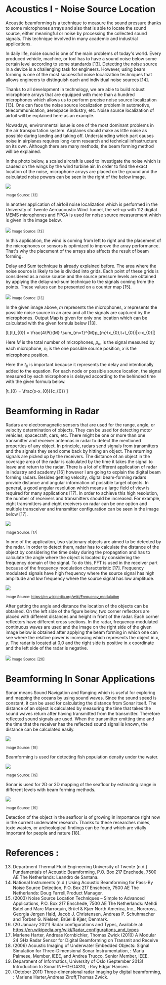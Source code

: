 # Acoustics I - Noise Source Location
Acoustic beamforming is a technique to measure the sound pressure thanks to some microphones arrays and also that is able to locate the sound source, either meaningful or noise by processing the collected sound signals. This technique involved in many academic and industrial applications. 

In daily life, noise sound is one of the main problems of today's world. Every produced vehicle, machine, or tool has to have a sound noise below some certain level according to some standards [13]. Detecting the noise source in a device is a challenging task for engineers. However, using beam forming is one of the most successful noise localization techniques that allows engineers to distinguish each and individual noise sources [14].

Thanks to all development in technology, we are able to build robust microphone arrays that are equipped with more than a hundred microphones which allows us to perform precise noise source localization [13]. One can face the noise source localization problem in automotive, telecommunication, aerospace industry, etc. Noise source localization of airfoil will be explained here as an example.  

Nowadays, environmental issue is one of the most dominant problems in the air transportation system. Airplanes should make as little noise as possible during landing and taking off. Understanding which part causes noise in airplanes requires long-term research and technical infrastructure on its own. Although there are many methods, the beam forming method will be explained.

In the photo below, a scaled aircraft is used to investigate the noise which is caused on the wings by the wind turbine air. In order to find the exact location of the noise, microphone arrays are placed on the ground and the calculated noise powers can be seen in the right of the below image.   

<img align="center" src="images/airfoil.PNG">

<sub>Image Source: [13] </sub>

In another application of airfoil noise localization which is performed in the University of Twente Aeroacoustic Wind Tunnel, the set-up with 112 digital MEMS microphones and FPGA is used for noise source measurement which is given in the image below.


<img align="center" src="images/mic.PNG"  >
<sub>Image Source: [13] </sub>

In this application, the wind is coming from left to right and the placement of the microphones or sensors is optimized to improve the array performance. That's why the placement of the arrays also affects the result of beam forming. 


Delay and Sum technique is already explained before. The area where the noise source is likely to be is divided into grids. Each point of these grids is considered as a noise source and the source pressure levels ​​are obtained by applying the delay-and-sum technique to the signals coming from the points. These values can be presented on a counter map [15].

<img align="center" src="images/beamforming.PNG"  >
<sub>Image Source: [13] </sub>

In the given image above, $m$ represents the microphones, $x$ represents the possible noise source in an area and all the signals are captured by the microphones. Output Map is given for only one location which can be calculated with the given formula below [13]. 


\[L(t,t_{0}) = \frac{4\Pi}{M} \sum_{m=1}^{M}p_{m}(x_{0},t+t_{0})|x-x_{0}|\]

Here $M$ is the total number of microphones, $p_{m}$ is the signal measured by each microphone, $x_{1}$ is the one possible source position, $x$ is the microphone position. 

Here the $t_{0}$ is important because it represents the delay and intentionally added to the equation. For each node or possible source location, the signal measured by each microphone is delayed according to the behinded time with the given formula below.

\[t_{0} = \frac{x-x_{0}}{c_{0}} \]



# Beamforming in Radar
Radars are electromagnetic sensors that are used for the range, angle, or velocity determination of objects. They can be used for detecting motor vehicles, spacecraft, cars, etc. There might be one or more than one transmitter and receiver antennas in radar to detect the mentioned properties of any object. In principle, radars send signals from transmitters and the signals they send come back by hitting an object. The returning signals are picked up by the receivers.
The distance of an object in the coverage area of ​​the radar is calculated by the time it takes the signal to leave and return to the radar. There is a lot of different application of radar in industry and academy [16] however I am going to explain the digital beam forming radars. Besides getting velocity, digital beam-forming radars provide distance and angular information of possible target objects. In general, a good angular resolution which means a large field of view is required for many applications [17]. In order to achieve this high resolution, the number of receivers and transmitters should be increased. For example, eight transmitters and eight receivers on radar can be one option and multiple transceiver and transmitter configuration can be seen in the image below [17].

<img align="center" src="images/radarSensor.PNG" >

<sub>Image Source: [17] </sub>

In one of the applicaiton, two stationary objects are aimed to be detected by the radar. In order to detect them, radar has to calculate the distance of the object by considering the time delay during the propagation and has to calculate the angle where the object is located by considering the frequency domain of the signal. To do this, FFT is used in the receiver part because of the frequency modulation characteristic [17]. Frequency modulated signals have high frequency where the source signal has high amplitude and low frequency where the source signal has low amplitude. 

<img align="center" src="images/fmcw.gif"  >

<sub>Image Source: https://en.wikipedia.org/wiki/Frequency_modulation  </sub>


After getting the angle and distance the location of the objects can be obtained. 
On the left side of the figure below, two corner reflectors are placed with different distances and height in front of the radar. Each corner reflectors have different cross sections. In the radar, frequency-modulated continuous waves are used and the image on the right side of the given image below is obtained after applying the beam forming in which one can see where the relative power is increasing which represents the object in $x,y$. The radar is located at 0,0 and the right side is positive in x coordinate and the left side of the radar is negative.

<img align="center" src="images/ImagingResults.PNG"  >
<sub>Image Source: [20] </sub>

# Beamforming In Sonar Applications
Sonar means Sound Navigation and Ranging which is useful for exploring and mapping the oceans by using sound waves. Since the sound speed is constant, it can be used for calculating the distance from Sonar itself. The distance of an object is calculated by measuring the time that takes the sound waves return after having transmitted from the transmitter. Therefore reflected sound signals are used. When the transmitter emitting time and the time that the receiver has the reflected sound signal is known, the distance can be calculated easily.

<img align="center" src="images/sonarReflector.PNG"  >

<sub>Image Source: [19] </sub>

Beamforming is used for detecting fish population density under the water. 

<img align="center" src="images/fish.PNG"  >

<sub>Image Source: [19] </sub>

Sonar is used for 2D or 3D mapping of the seafloor by estimating range in different levels with beam forming methods.

<img align="center" src="images/seafloor.PNG"  >

<sub>Image Source: [19] </sub>

Detection of the object in the seafloor is of growing in importance right now in the current underwater research. Thanks to these researches mines, toxic wastes, or archeological findings can be found which are vitally important for people and nature [18].


# References : 

13. Department Thermal Fluid Engineering University of Twente (n.d.) Fundamentals of Acoustic Beamforming, P.O. Box 217 Enschede, 7500 AE The Netherlands: Leandro de Santana.
14. National Instruments (n.d.) Using Acoustic Beamforming for Pass-By Noise Source Detection, P.O. Box 217 Enschede, 7500 AE The Netherlands: Doug Farrell,Product Manager.
15. (2003) Noise Source Location Techniques – Simple to Advanced Applications, P.O. Box 217 Enschede, 7500 AE The Netherlands: Mehdi Batel and Marc Marroquin, Brüel & Kjær North America, Inc., Norcross, Georgia Jørgen Hald, Jacob J. Christensen, Andreas P. Schuhmacher and Torben G. Nielsen, Brüel & Kjær, Denmark.
16. (20 January 2021) Radar configurations and Types, Available at: https://en.wikipedia.org/wiki/Radar_configurations_and_types
17. Marlene Harter, Andreas Kornbichler, Thomas Zwick (2010) A Modular 24 GHz Radar Sensor for Digital Beamforming on Transmit and Receive
18. (2006) Acoustic Imaging of Underwater Embedded Objects: Signal Simulation for Three-Dimensional Sonar Instrumentation, : Maria Palmese, Member, IEEE, and Andrea Trucco, Senior Member, IEEE.
19. Department of Informatics, University of Oslo (September 2013) Introduction to Sonar INF-GEO4310, : Roy Edgar Hansen.
20. (October 2011) Three-dimensional radar imaging by digital beamforming, : Marlene Harter,Andreas Ziroff,Thomas Zwick.